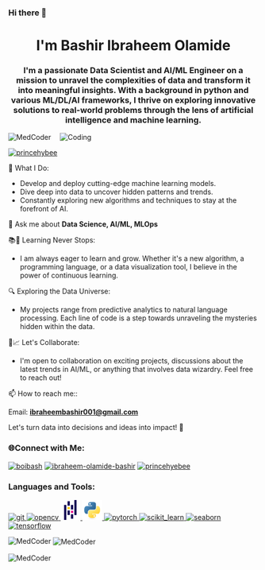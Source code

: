 ### Hi there 👋

<h1 align="center">I'm Bashir Ibraheem Olamide </h1>
<h3 align="center">I'm a passionate Data Scientist and AI/ML Engineer on a mission to unravel the complexities of data and transform it into meaningful insights. With a background in python and various ML/DL/AI frameworks, I thrive on exploring innovative solutions to real-world problems through the lens of artificial intelligence and machine learning. </h3>
<img align="right" alt="Coding" width="400" src="https://media.giphy.com/media/qgQUggAC3Pfv687qPC/giphy.gif">


<p align="left"> <img src="https://komarev.com/ghpvc/?username=MedCoder&label=Profile%20views&color=0e75b6&style=flat" alt="MedCoder" /> </p>

<p align="left"> <a href="https://twitter.com/princehyebee" target="blank"><img src="https://img.shields.io/twitter/follow/princehyebee?logo=twitter&style=for-the-badge" alt="princehybee" /></a> </p>

🚀 What I Do:

- Develop and deploy cutting-edge machine learning models.
- Dive deep into data to uncover hidden patterns and trends.
- Constantly exploring new algorithms and techniques to stay at the forefront of AI.

💬 Ask me about **Data Science, AI/ML, MLOps**

📚🌱 Learning Never Stops:
- I am always eager to learn and grow. Whether it's a new algorithm, a programming language, or a data visualization tool, I believe in the power of continuous learning.

🔍 Exploring the Data Universe:
- My projects range from predictive analytics to natural language processing. Each line of code is a step towards unraveling the mysteries hidden within the data.

👯📈 Let's Collaborate:
- I'm open to collaboration on exciting projects, discussions about the latest trends in AI/ML, or anything that involves data wizardry. Feel free to reach out!

📫 How to reach me::

Email: **ibraheembashir001@gmail.com**

Let's turn data into decisions and ideas into impact! 🌟

 
<h3 align="left">🌐Connect with Me:</h3>
<p align="left">
<a href="https://twitter.com/princehyebee" target="blank"><img align="center" src="https://raw.githubusercontent.com/rahuldkjain/github-profile-readme-generator/master/src/images/icons/Social/twitter.svg" alt="boibash" height="30" width="40" /></a>
<a href="https://linkedin.com/in/ibraheem-olamide-bashir" target="blank"><img align="center" src="https://raw.githubusercontent.com/rahuldkjain/github-profile-readme-generator/master/src/images/icons/Social/linked-in-alt.svg" alt="ibraheem-olamide-bashir" height="30" width="40" /></a>
<a href="https://instagram.com/princehyebee" target="blank"><img align="center" src="https://raw.githubusercontent.com/rahuldkjain/github-profile-readme-generator/master/src/images/icons/Social/instagram.svg" alt="princehyebee" height="30" width="40" /></a>
</p>

<h3 align="left">Languages and Tools:</h3>
<p align="left"> <a href="https://git-scm.com/" target="_blank" rel="noreferrer"> <img src="https://www.vectorlogo.zone/logos/git-scm/git-scm-icon.svg" alt="git" width="40" height="40"/> </a> <a href="https://opencv.org/" target="_blank" rel="noreferrer"> <img src="https://www.vectorlogo.zone/logos/opencv/opencv-icon.svg" alt="opencv" width="40" height="40"/> </a> <a href="https://pandas.pydata.org/" target="_blank" rel="noreferrer"> <img src="https://raw.githubusercontent.com/devicons/devicon/2ae2a900d2f041da66e950e4d48052658d850630/icons/pandas/pandas-original.svg" alt="pandas" width="40" height="40"/> </a> <a href="https://www.python.org" target="_blank" rel="noreferrer"> <img src="https://raw.githubusercontent.com/devicons/devicon/master/icons/python/python-original.svg" alt="python" width="40" height="40"/> </a> <a href="https://pytorch.org/" target="_blank" rel="noreferrer"> <img src="https://www.vectorlogo.zone/logos/pytorch/pytorch-icon.svg" alt="pytorch" width="40" height="40"/> </a> <a href="https://scikit-learn.org/" target="_blank" rel="noreferrer"> <img src="https://upload.wikimedia.org/wikipedia/commons/0/05/Scikit_learn_logo_small.svg" alt="scikit_learn" width="40" height="40"/> </a> <a href="https://seaborn.pydata.org/" target="_blank" rel="noreferrer"> <img src="https://seaborn.pydata.org/_images/logo-mark-lightbg.svg" alt="seaborn" width="40" height="40"/> </a> <a href="https://www.tensorflow.org" target="_blank" rel="noreferrer"> <img src="https://www.vectorlogo.zone/logos/tensorflow/tensorflow-icon.svg" alt="tensorflow" width="40" height="40"/> </a> </p>

<p><img align="left" src="https://github-readme-stats.vercel.app/api/top-langs?username=MedCoder001&show_icons=true&locale=en&layout=compact" alt="MedCoder" /></p>

<p>&nbsp;<img align="center" src="https://github-readme-stats.vercel.app/api?username=MedCoder001&show_icons=true&locale=en" alt="MedCoder" /></p>

<p><img align="center" src="https://github-readme-streak-stats.herokuapp.com/?user=MedCoder001&" alt="MedCoder" /></p>

<!--
**MedCoder001/MedCoder001** is a ✨ _special_ ✨ repository because its `README.md` (this file) appears on your GitHub profile.



